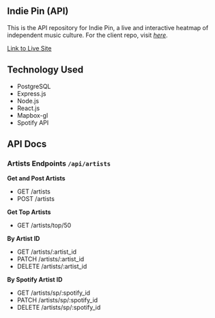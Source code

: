 ## Indie Pin (API)
This is the API repository for Indie Pin, a live and interactive heatmap of independent music culture. For the client repo, visit  *[here](https://github.com/jml0123/indie-pin-client)*.


[Link to Live Site](https://indie-pin-client.jml0123.vercel.app/)

## Technology Used
- PostgreSQL
- Express.js
- Node.js 
- React.js
- Mapbox-gl
- Spotify API
 

## API Docs

### Artists Endpoints  `/api/artists`
**Get and Post Artists**
- GET /artists
- POST /artists

**Get Top Artists**
- GET /artists/top/50

**By Artist ID**
- GET /artists/:artist_id
- PATCH /artists/:artist_id 
- DELETE /artists/:artist_id

**By Spotify Artist ID**
- GET /artists/sp/:spotify_id
- PATCH /artists/sp/:spotify_id
- DELETE /artists/sp/:spotify_id
